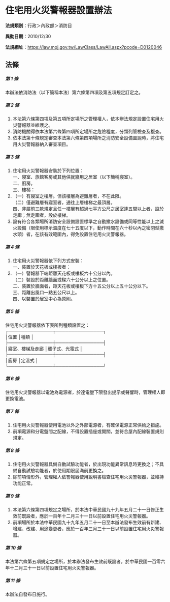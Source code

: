 # 住宅用火災警報器設置辦法

**法規類別**：行政＞內政部＞消防目

**異動日期**：2010/12/30  

**法規網址**：https://law.moj.gov.tw/LawClass/LawAll.aspx?pcode=D0120046





## 法條
##### 第 1 條
本辦法依消防法（以下簡稱本法）第六條第四項及第五項規定訂定之。

##### 第 2 條
1. 本法第六條第四項及第五項所定場所之管理權人，依本辦法規定設置住宅用火災警報器並維護之。
1. 消防機關得依本法第六條第四項所定場所之危險程度，分類列管檢查及複查。
1. 依本法第十條規定審查本法第六條第四項場所之消防安全設備圖說時，將住宅用火災警報器納入審查項目。

##### 第 3 條
1. 住宅用火災警報器安裝於下列位置：  
一、寢室、旅館客房或其他供就寢用之居室（以下簡稱寢室）。  
二、廚房。  
三、樓梯：
1. （一）有寢室之樓層。但該樓層為避難層者，不在此限。  
（二）僅避難層有寢室者，通往上層樓梯之最頂層。  
四、非屬前三款規定且任一樓層有超過七平方公尺之居室達五間以上者，設於走廊；無走廊者，設於樓梯。
1. 設有符合各類場所消防安全設備設置標準之自動撒水設備或同等性能以上之滅火設備（限使用標示溫度在七十五度以下，動作時間在六十秒以內之密閉型撒水頭）者，在該有效範圍內，得免設置住宅用火災警報器。

##### 第 4 條
1. 住宅用火災警報器依下列方式安裝：  
一、裝置於天花板或樓板者：
1. （一）警報器下端距離天花板或樓板六十公分以內。  
（二）裝設於距離牆面或樑六十公分以上之位置。  
二、裝置於牆面者，距天花板或樓板下方十五公分以上五十公分以下。  
三、距離出風口一點五公尺以上。  
四、以裝置於居室中心為原則。

##### 第 5 條
住宅用火災警報器依下表所列種類設置之：  
┌──────────────┬───────────────┐  
│位置                        │種類                          │  
├──────────────┼───────────────┤  
│寢室、樓梯及走廊            │離子式、光電式                │  
├──────────────┼───────────────┤  
│廚房                        │定溫式                        │  
└──────────────┴───────────────┘  

##### 第 6 條
住宅用火災警報器以電池為電源者，於達電壓下限發出提示或聲響時，管理權人即更換電池。

##### 第 7 條
1. 住宅用火災警報器使用電池以外之外部電源者，有確保電源正常供給之措施。
1. 前項電源和分電盤間之配線，不得設置插座或開關，並符合屋內配線裝置規則規定。

##### 第 8 條
1. 住宅用火災警報器具備自動試驗功能者，於出現功能異常訊息時更換之；不具備自動試驗功能者，於使用期限屆滿前更換之。
1. 除前項情形外，管理權人依警報器使用說明書檢查住宅用火災警報器，並維持功能正常。

##### 第 9 條
1. 本法第六條第四項規定之場所，於本法中華民國九十九年五月二十一日修正生效前既設者，應於一百年十二月三十一日以前設置住宅用火災警報器。
1. 前項場所於本法中華民國九十九年五月二十一日至本辦法發布生效前有新建、增建、改建、用途變更者，應於一百年三月三十一日以前設置住宅用火災警報器。

##### 第 10 條
本法第六條第五項規定之場所，於本辦法發布生效前既設者，於中華民國一百零六年十二月三十一日以前設置住宅用火災警報器。

##### 第 11 條
本辦法自發布日施行。



